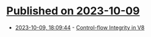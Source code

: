 # [Published on 2023-10-09](index.md)

* [2023-10-09, 18:09:44](https://lobste.rs/s/cj87fw/control_flow_integrity_v8) - [Control-flow Integrity in V8](https://v8.dev/blog/control-flow-integrity)
